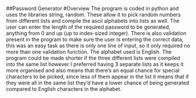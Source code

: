 ##Password Generator
#Overview
The program is coded in python and uses the libraries string, random. These allow it to pick random numbers from different lists and compile the ascii alphabets into lists as well. The user can enter the length of the required password to be generated, anything from 0 and up (up to index-sized integer). There is also validation present in the program to make sure the user is entering the correct data, this was an easy task as there is only one line of input, so it only required no more than one validation function. The alphabet used is English. The program could be made shorter if the three different lists were compiled into the same list however I preferred having 3 separate lists as it keeps it more organised and also means that there’s an equal chance for special characters to be picked, since less of them appear in the list it means that if they were all in the same list they’d have a lower chance of being generated compared to English characters in the alphabet.
